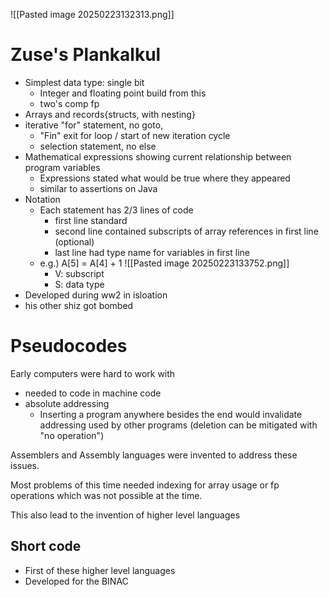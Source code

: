 ![[Pasted image 20250223132313.png]]

# Zuse's Plankalkul
- Simplest data type: single bit
	- Integer and floating point build from this
	- two's comp fp
- Arrays and records{structs, with nesting}
- iterative "for" statement, no goto, 
	- "Fin" exit for loop / start of new iteration cycle
	- selection statement, no else
- Mathematical expressions showing current relationship between program variables 
	- Expressions stated what would be true  where they appeared
	- similar to assertions on Java
- Notation
	- Each statement has 2/3 lines of code
		- first line standard
		- second line contained subscripts of array references in first line (optional)
		- last line had type name for variables in first line
	- e.g.) A[5] = A[4] + 1
		![[Pasted image 20250223133752.png]]
		- V: subscript
		- S: data type
- Developed during ww2 in isloation
- his other shiz got bombed 


# Pseudocodes 
Early computers were hard to work with
- needed to code in machine code
- absolute addressing 
	- Inserting a program anywhere besides the end would invalidate addressing used by other programs (deletion can be mitigated with "no operation")
	
Assemblers and Assembly languages were invented to address these issues.

Most problems of this time needed indexing for array usage or fp operations which was not possible at the time.

This also lead to the invention of higher level languages


## Short code
- First of these higher level languages
- Developed for the BINAC
